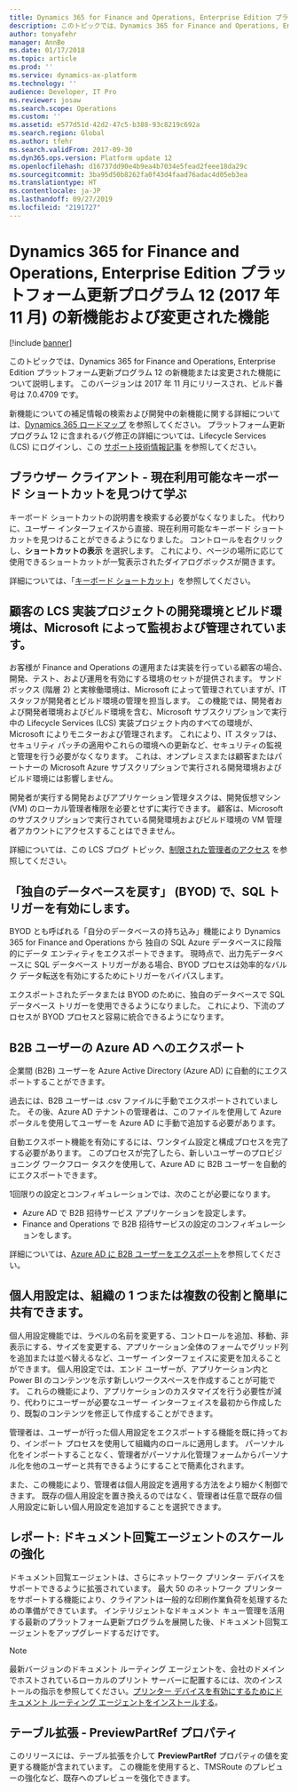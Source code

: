 ```yaml
---
title: Dynamics 365 for Finance and Operations, Enterprise Edition プラットフォーム更新プログラム 12 (2017 年 11 月) の新機能および変更された機能
description: このトピックでは、Dynamics 365 for Finance and Operations, Enterprise Edition プラットフォーム更新プログラム 12 の新機能または変更された機能について説明します。 このバージョンは 2017 年 11 月にリリースされました。
author: tonyafehr
manager: AnnBe
ms.date: 01/17/2018
ms.topic: article
ms.prod: ''
ms.service: dynamics-ax-platform
ms.technology: ''
audience: Developer, IT Pro
ms.reviewer: josaw
ms.search.scope: Operations
ms.custom: ''
ms.assetid: e577d51d-42d2-47c5-b388-93c8219c692a
ms.search.region: Global
ms.author: tfehr
ms.search.validFrom: 2017-09-30
ms.dyn365.ops.version: Platform update 12
ms.openlocfilehash: d16737dd90e4b9ea4b7034e5fead2feee18da29c
ms.sourcegitcommit: 3ba95d50b8262fa0f43d4faad76adac4d05eb3ea
ms.translationtype: HT
ms.contentlocale: ja-JP
ms.lasthandoff: 09/27/2019
ms.locfileid: "2191727"
---
```

# <a name="whats-new-or-changed-in-dynamics-365-for-finance-and-operations-enterprise-edition-platform-update-12-november-2017"></a>Dynamics 365 for Finance and Operations, Enterprise Edition プラットフォーム更新プログラム 12 (2017 年 11 月) の新機能および変更された機能

[!include [banner](../includes/banner.md)]

このトピックでは、Dynamics 365 for Finance and Operations, Enterprise Edition プラットフォーム更新プログラム 12 の新機能または変更された機能について説明します。 このバージョンは 2017 年 11 月にリリースされ、ビルド番号は 7.0.4709 です。

新機能についての補足情報の検索および開発中の新機能に関する詳細については、[Dynamics 365 ロードマップ](https://roadmap.dynamics.com/) を参照してください。 プラットフォーム更新プログラム 12 に含まれるバグ修正の詳細については、Lifecycle Services (LCS) にログインし、この [サポート技術情報記事](https://go.microsoft.com/fwlink/?linkid=863949) を参照してください。

## <a name="browser-client--discover-and-learn-currently-available-keyboard-shortcuts"></a>ブラウザー クライアント - 現在利用可能なキーボード ショートカットを見つけて学ぶ

キーボード ショートカットの説明書を検索する必要がなくなりました。 代わりに、ユーザー インターフェイスから直接、現在利用可能なキーボード ショートカットを見つけることができるようになりました。 コントロールを右クリックし、**ショートカットの表示** を選択します。 これにより、ページの場所に応じて使用できるショートカットが一覧表示されたダイアログボックスが開きます。 

詳細については、「[キーボード ショートカット](shortcut-keys.md)」を参照してください。

## <a name="development-and-build-environments-in-a-customer-lcs-implementation-project-are-monitored-and-managed-by-microsoft"></a>顧客の LCS 実装プロジェクトの開発環境とビルド環境は、Microsoft によって監視および管理されています。

お客様が Finance and Operations の運用または実装を行っている顧客の場合、開発、テスト、および運用を有効にする環境のセットが提供されます。 サンドボックス (階層 2) と実稼働環境は、Microsoft によって管理されていますが、IT スタッフが開発者とビルド環境の管理を担当します。 この機能では、開発者および開発者環境およびビルド環境を含む、Microsoft サブスクリプションで実行中の Lifecycle Services (LCS) 実装プロジェクト内のすべての環境が、Microsoft によりモニターおよび管理されます。 これにより、IT スタッフは、セキュリティ パッチの適用やこれらの環境への更新など、セキュリティの監視と管理を行う必要がなくなります。 これは、オンプレミスまたは顧客またはパートナーの Microsoft Azure サブスクリプションで実行される開発環境およびビルド環境には影響しません。

開発者が実行する開発およびアプリケーション管理タスクは、開発仮想マシン (VM) のローカル管理者権限を必要とせずに実行できます。 顧客は、Microsoft のサブスクリプションで実行されている開発環境およびビルド環境の VM 管理者アカウントにアクセスすることはできません。

詳細については、この LCS ブログ トピック、[制限された管理者のアクセス](https://blogs.msdn.microsoft.com/lcs/2017/10/31/restricted-admin-access-with-platform-12-updates/) を参照してください。

## <a name="enabling-sql-triggers-in-bring-your-own-database-byod"></a>「独自のデータベースを戻す」 (BYOD) で、SQL トリガーを有効にします。

BYOD とも呼ばれる「自分のデータベースの持ち込み」機能により Dynamics 365 for Finance and Operations から 独自の SQL Azure データベースに段階的にデータ エンティティをエクスポートできます。 現時点で、出力先データベースに SQL データベース トリガーがある場合、BYOD プロセスは効率的なバルク データ転送を有効にするためにトリガーをバイパスします。

エクスポートされたデータまたは BYOD のために、独自のデータベースで SQL データベース トリガーを使用できるようになりました。 これにより、下流のプロセスが BYOD プロセスと容易に統合できるようになります。

## <a name="export-b2b-users-to-azure-ad"></a>B2B ユーザーの Azure AD へのエクスポート

企業間 (B2B) ユーザーを Azure Active Directory (Azure AD) に自動的にエクスポートすることができます。

過去には、B2B ユーザーは .csv ファイルに手動でエクスポートされていました。 その後、Azure AD テナントの管理者は、このファイルを使用して Azure ポータルを使用してユーザーを Azure AD に手動で追加する必要があります。

自動エクスポート機能を有効にするには、ワンタイム設定と構成プロセスを完了する必要があります。 このプロセスが完了したら、新しいユーザーのプロビジョニング ワークフロー タスクを使用して、Azure AD に B2B ユーザーを自動的にエクスポートできます。

1回限りの設定とコンフィギュレーションでは、次のことが必要になります。

- Azure AD で B2B 招待サービス アプリケーションを設定します。
- Finance and Operations で B2B 招待サービスの設定のコンフィギュレーションをします。

詳細については、[Azure AD に B2B ユーザーをエクスポート](../../dev-itpro/sysadmin/implement-b2b.md)を参照してください。

## <a name="personalizations-can-easily-be-shared-with-one-or-more-roles-in-your-organization"></a>個人用設定は、組織の 1 つまたは複数の役割と簡単に共有できます。

個人用設定機能では、ラベルの名前を変更する、コントロールを追加、移動、非表示にする、サイズを変更する、アプリケーション全体のフォームでグリッド列を追加または並べ替えるなど、ユーザー インターフェイスに変更を加えることができます。 個人用設定では、エンド ユーザーが、アプリケーション内と Power BI のコンテンツを示す新しいワークスペースを作成することが可能です。 これらの機能により、アプリケーションのカスタマイズを行う必要性が減り、代わりにユーザーが必要なユーザー インターフェイスを最初から作成したり、既製のコンテンツを修正して作成することができます。

管理者は、ユーザーが行った個人用設定をエクスポートする機能を既に持っており、インポート プロセスを使用して組織内のロールに適用します。 パーソナル化をインポートすることなく、管理者がパーソナル化管理フォームからパーソナル化を他のユーザーと共有できるようにすることで簡素化されます。

また、この機能により、管理者は個人用設定を適用する方法をより細かく制御できます。 既存の個人用設定を置き換えるのではなく、管理者は任意で既存の個人用設定に新しい個人用設定を追加することを選択できます。

## <a name="reporting-document-routing-agent-scale-improvements"></a>レポート: ドキュメント回覧エージェントのスケールの強化

ドキュメント回覧エージェントは、さらにネットワーク プリンター デバイスをサポートできるように拡張されています。 最大 50 のネットワーク プリンターをサポートする機能により、クライアントは一般的な印刷作業負荷を処理するための準備ができています。 インテリジェントなドキュメント キュー管理を活用する最新のプラットフォーム更新プログラムを展開した後、ドキュメント回覧エージェントをアップグレードするだけです。

> [!NOTE]
> 最新バージョンのドキュメント ルーティング エージェントを、会社のドメインでホストされているローカルのプリント サーバーに配置するには、次のインストールの指示を参照してください。[プリンター デバイスを有効にするためにドキュメント ルーティング エージェントをインストールする](../../dev-itpro/analytics/install-document-routing-agent.md)。

## <a name="table-extension--previewpartref-property"></a>テーブル拡張 - PreviewPartRef プロパティ

このリリースには、テーブル拡張を介して **PreviewPartRef** プロパティの値を変更する機能が含まれています。 この機能を使用すると、TMSRoute のプレビューの強化など、既存へのプレビューを強化できます。
